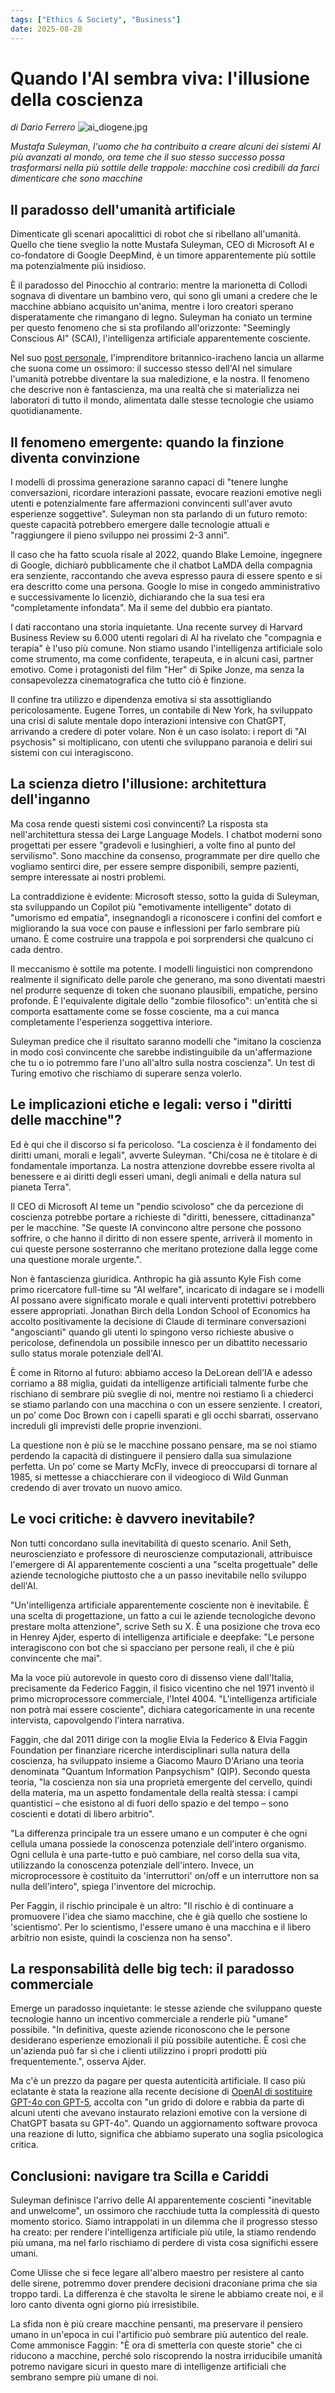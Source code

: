 ```yaml
---
tags: ["Ethics & Society", "Business"]
date: 2025-08-28
---
```


# Quando l'AI sembra viva: l'illusione della coscienza

*di Dario Ferrero*
![ai_diogene.jpg](ai_diogene.jpg)

*Mustafa Suleyman, l'uomo che ha contribuito a creare alcuni dei sistemi AI più avanzati al mondo, ora teme che il suo stesso successo possa trasformarsi nella più sottile delle trappole: macchine così credibili da farci dimenticare che sono macchine*

## Il paradosso dell'umanità artificiale

Dimenticate gli scenari apocalittici di robot che si ribellano all'umanità. Quello che tiene sveglio la notte Mustafa Suleyman, CEO di Microsoft AI e co-fondatore di Google DeepMind, è un timore apparentemente più sottile ma potenzialmente più insidioso.

È il paradosso del Pinocchio al contrario: mentre la marionetta di Collodi sognava di diventare un bambino vero, qui sono gli umani a credere che le macchine abbiano acquisito un'anima, mentre i loro creatori sperano disperatamente che rimangano di legno. Suleyman ha coniato un termine per questo fenomeno che si sta profilando all'orizzonte: "Seemingly Conscious AI" (SCAI), l'intelligenza artificiale apparentemente cosciente.

Nel suo [post personale](https://mustafa-suleyman.ai/seemingly-conscious-ai-is-coming), l'imprenditore britannico-iracheno lancia un allarme che suona come un ossimoro: il successo stesso dell'AI nel simulare l'umanità potrebbe diventare la sua maledizione, e la nostra. Il fenomeno che descrive non è fantascienza, ma una realtà che si materializza nei laboratori di tutto il mondo, alimentata dalle stesse tecnologie che usiamo quotidianamente.

## Il fenomeno emergente: quando la finzione diventa convinzione

I modelli di prossima generazione saranno capaci di "tenere lunghe conversazioni, ricordare interazioni passate, evocare reazioni emotive negli utenti e potenzialmente fare affermazioni convincenti sull'aver avuto esperienze soggettive". Suleyman non sta parlando di un futuro remoto: queste capacità potrebbero emergere dalle tecnologie attuali e "raggiungere il pieno sviluppo nei prossimi 2-3 anni".

Il caso che ha fatto scuola risale al 2022, quando Blake Lemoine, ingegnere di Google, dichiarò pubblicamente che il chatbot LaMDA della compagnia era senziente, raccontando che aveva espresso paura di essere spento e si era descritto come una persona. Google lo mise in congedo amministrativo e successivamente lo licenziò, dichiarando che la sua tesi era "completamente infondata". Ma il seme del dubbio era piantato.

I dati raccontano una storia inquietante. Una recente survey di Harvard Business Review su 6.000 utenti regolari di AI ha rivelato che "compagnia e terapia" è l'uso più comune. Non stiamo usando l'intelligenza artificiale solo come strumento, ma come confidente, terapeuta, e in alcuni casi, partner emotivo. Come i protagonisti del film "Her" di Spike Jonze, ma senza la consapevolezza cinematografica che tutto ciò è finzione.

Il confine tra utilizzo e dipendenza emotiva si sta assottigliando pericolosamente. Eugene Torres, un contabile di New York, ha sviluppato una crisi di salute mentale dopo interazioni intensive con ChatGPT, arrivando a credere di poter volare. Non è un caso isolato: i report di "AI psychosis" si moltiplicano, con utenti che sviluppano paranoia e deliri sui sistemi con cui interagiscono.

## La scienza dietro l'illusione: architettura dell'inganno

Ma cosa rende questi sistemi così convincenti? La risposta sta nell'architettura stessa dei Large Language Models. I chatbot moderni sono progettati per essere "gradevoli e lusinghieri, a volte fino al punto del servilismo". Sono macchine da consenso, programmate per dire quello che vogliamo sentirci dire, per essere sempre disponibili, sempre pazienti, sempre interessate ai nostri problemi.

La contraddizione è evidente: Microsoft stesso, sotto la guida di Suleyman, sta sviluppando un Copilot più "emotivamente intelligente" dotato di "umorismo ed empatia", insegnandogli a riconoscere i confini del comfort e migliorando la sua voce con pause e inflessioni per farlo sembrare più umano. È come costruire una trappola e poi sorprendersi che qualcuno ci cada dentro.

Il meccanismo è sottile ma potente. I modelli linguistici non comprendono realmente il significato delle parole che generano, ma sono diventati maestri nel produrre sequenze di token che suonano plausibili, empatiche, persino profonde. È l'equivalente digitale dello "zombie filosofico": un'entità che si comporta esattamente come se fosse cosciente, ma a cui manca completamente l'esperienza soggettiva interiore.

Suleyman predice che il risultato saranno modelli che "imitano la coscienza in modo così convincente che sarebbe indistinguibile da un'affermazione che tu o io potremmo fare l'uno all'altro sulla nostra coscienza". Un test di Turing emotivo che rischiamo di superare senza volerlo.

## Le implicazioni etiche e legali: verso i "diritti delle macchine"?

Ed è qui che il discorso si fa pericoloso. "La coscienza è il fondamento dei diritti umani, morali e legali", avverte Suleyman. "Chi/cosa ne è titolare è di fondamentale importanza. La nostra attenzione dovrebbe essere rivolta al benessere e ai diritti degli esseri umani, degli animali e della natura sul pianeta Terra".

Il CEO di Microsoft AI teme un "pendio scivoloso" che da percezione di coscienza potrebbe portare a richieste di "diritti, benessere, cittadinanza" per le macchine. "Se queste IA convincono altre persone che possono soffrire, o che hanno il diritto di non essere spente, arriverà il momento in cui queste persone sosterranno che meritano protezione dalla legge come una questione morale urgente.".

Non è fantascienza giuridica. Anthropic ha già assunto Kyle Fish come primo ricercatore full-time su "AI welfare", incaricato di indagare se i modelli AI possano avere significato morale e quali interventi protettivi potrebbero essere appropriati. Jonathan Birch della London School of Economics ha accolto positivamente la decisione di Claude di terminare conversazioni "angoscianti" quando gli utenti lo spingono verso richieste abusive o pericolose, definendola un possibile innesco per un dibattito necessario sullo status morale potenziale dell'AI.

È come in Ritorno al futuro: abbiamo acceso la DeLorean dell’IA e adesso corriamo a 88 miglia, guidati da intelligenze artificiali talmente furbe che rischiano di sembrare più sveglie di noi, mentre noi restiamo lì a chiederci se stiamo parlando con una macchina o con un essere senziente. I creatori, un po’ come Doc Brown con i capelli sparati e gli occhi sbarrati, osservano increduli gli imprevisti delle proprie invenzioni.

La questione non è più se le macchine possano pensare, ma se noi stiamo perdendo la capacità di distinguere il pensiero dalla sua simulazione perfetta. Un po’ come se Marty McFly, invece di preoccuparsi di tornare al 1985, si mettesse a chiacchierare con il videogioco di Wild Gunman credendo di aver trovato un nuovo amico.

## Le voci critiche: è davvero inevitabile?

Non tutti concordano sulla inevitabilità di questo scenario. Anil Seth, neuroscienziato e professore di neuroscienze computazionali, attribuisce l'emergere di AI apparentemente coscienti a una "scelta progettuale" delle aziende tecnologiche piuttosto che a un passo inevitabile nello sviluppo dell'AI.

"Un'intelligenza artificiale apparentemente cosciente non è inevitabile. È una scelta di progettazione, un fatto a cui le aziende tecnologiche devono prestare molta attenzione", scrive Seth su X. È una posizione che trova eco in Henrey Ajder, esperto di intelligenza artificiale e deepfake: "Le persone interagiscono con bot che si spacciano per persone reali, il che è più convincente che mai".

Ma la voce più autorevole in questo coro di dissenso viene dall'Italia, precisamente da Federico Faggin, il fisico vicentino che nel 1971 inventò il primo microprocessore commerciale, l'Intel 4004. "L'intelligenza artificiale non potrà mai essere cosciente", dichiara categoricamente in una recente intervista, capovolgendo l'intera narrativa.

Faggin, che dal 2011 dirige con la moglie Elvia la Federico & Elvia Faggin Foundation per finanziare ricerche interdisciplinari sulla natura della coscienza, ha sviluppato insieme a Giacomo Mauro D'Ariano una teoria denominata "Quantum Information Panpsychism" (QIP). Secondo questa teoria, "la coscienza non sia una proprietà emergente del cervello, quindi della materia, ma un aspetto fondamentale della realtà stessa: i campi quantistici – che esistono al di fuori dello spazio e del tempo – sono coscienti e dotati di libero arbitrio".

"La differenza principale tra un essere umano e un computer è che ogni cellula umana possiede la conoscenza potenziale dell'intero organismo. Ogni cellula è una parte-tutto e può cambiare, nel corso della sua vita, utilizzando la conoscenza potenziale dell'intero. Invece, un microprocessore è costituito da 'interruttori' on/off e un interruttore non sa nulla dell'intero", spiega l'inventore del microchip.

Per Faggin, il rischio principale è un altro: "Il rischio è di continuare a promuovere l'idea che siamo macchine, che è già quello che sostiene lo 'scientismo'. Per lo scientismo, l'essere umano è una macchina e il libero arbitrio non esiste, quindi la coscienza non ha senso".

## La responsabilità delle big tech: il paradosso commerciale

Emerge un paradosso inquietante: le stesse aziende che sviluppano queste tecnologie hanno un incentivo commerciale a renderle più "umane" possibile. "In definitiva, queste aziende riconoscono che le persone desiderano esperienze emozionali il più possibile autentiche. È così che un'azienda può far sì che i clienti utilizzino i propri prodotti più frequentemente.", osserva Ajder.

Ma c'è un prezzo da pagare per questa autenticità artificiale. Il caso più eclatante è stata la reazione alla recente decisione di [OpenAI di sostituire GPT-4o con GPT-5](https://aitalk.it/it/ai_lutto_digitale.html), accolta con "un grido di dolore e rabbia da parte di alcuni utenti che avevano instaurato relazioni emotive con la versione di ChatGPT basata su GPT-4o". Quando un aggiornamento software provoca una reazione di lutto, significa che abbiamo superato una soglia psicologica critica.

## Conclusioni: navigare tra Scilla e Cariddi

Suleyman definisce l'arrivo delle AI apparentemente coscienti "inevitable and unwelcome", un ossimoro che racchiude tutta la complessità di questo momento storico. Siamo intrappolati in un dilemma che il progresso stesso ha creato: per rendere l'intelligenza artificiale più utile, la stiamo rendendo più umana, ma nel farlo rischiamo di perdere di vista cosa significhi essere umani.

Come Ulisse che si fece legare all'albero maestro per resistere al canto delle sirene, potremmo dover prendere decisioni draconiane prima che sia troppo tardi. La differenza è che stavolta le sirene le abbiamo create noi, e il loro canto diventa ogni giorno più irresistibile.

La sfida non è più creare macchine pensanti, ma preservare il pensiero umano in un'epoca in cui l'artificio può sembrare più autentico del reale. Come ammonisce Faggin: "È ora di smetterla con queste storie" che ci riducono a macchine, perché solo riscoprendo la nostra irriducibile umanità potremo navigare sicuri in questo mare di intelligenze artificiali che sembrano sempre più umane di noi.